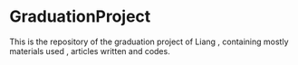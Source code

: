 # GraduationProject
This is the repository of the graduation project of Liang , containing mostly materials used , articles written and codes.
